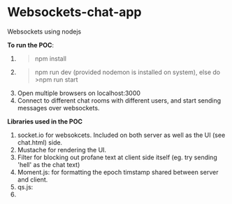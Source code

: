 # Websockets-chat-app
Websockets using nodejs

**To run the POC**:
1) >npm install
2) >npm run dev (provided nodemon is installed on system), else do >npm run start
3) Open multiple browsers on localhost:3000
4) Connect to different chat rooms with different users, and start sending messages over websockets.


**Libraries used in the POC**
1. socket.io for websokcets. Included on both server as well as the UI (see chat.html) side.
2. Mustache for rendering the UI.
3. Filter for blocking out profane text at client side itself (eg. try sending 'hell' as the chat text) 
4. Moment.js: for formatting the epoch timstamp shared between server and client.
5. qs.js: 
6. 

